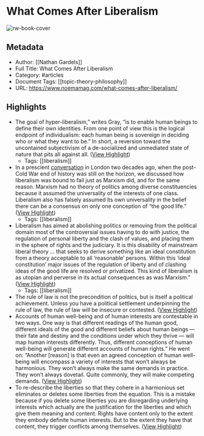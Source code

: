 # What Comes After Liberalism

![rw-book-cover](https://noemamag.imgix.net/2023/10/IMG_4889-scaled.jpg?fit=crop&fm=pjpg&h=628&ixlib=php-3.3.1&w=1200&wpsize=noema-social-facebook&s=9412ecbefa3c2a0fe29e2b9e7956f3dd)

## Metadata
- Author: [[Nathan Gardels]]
- Full Title: What Comes After Liberalism
- Category: #articles
- Document Tags: [[topic-theory-philosophy]] 
- URL: https://www.noemamag.com/what-comes-after-liberalism/

## Highlights
- The goal of hyper-liberalism,” writes Gray, “is to enable human beings to define their own identities. From one point of view this is the logical endpoint of individualism: each human being is sovereign in deciding who or what they want to be.” In short, a reversion toward the uncontained subjectivism of a de-socialized and unmediated state of nature that pits all against all. ([View Highlight](https://read.readwise.io/read/01hc8rfnzhcywpkq8kkmptfyn5))
    - Tags: [[liberalism]] 
- In a prescient [conversation](https://www.digitalnpq.org/archive/2001_spring/modus.html) in London two decades ago, when the post-Cold War end of history was still on the horizon, we discussed how liberalism was bound to fail just as Marxism did, and for the same reason.
  Marxism had no theory of politics among diverse constituencies because it assumed the universality of the interests of one class. Liberalism also has falsely assumed its own universality in the belief there can be a consensus on only one conception of “the good life.” ([View Highlight](https://read.readwise.io/read/01hc8rgmwmm482006aj2acgs0x))
    - Tags: [[liberalism]] 
- Liberalism has aimed at abolishing politics or removing from the political domain most of the controversial issues having to do with justice, the regulation of personal liberty and the clash of values, and placing them in the sphere of rights and the judiciary.
  It is this disability of mainstream liberal theory … that seeks to derive something like an ideal constitution from a theory acceptable to all ‘reasonable’ persons. Within this ‘ideal constitution’ major issues of the regulation of liberty and of clashing ideas of the good life are resolved or privatized. This kind of liberalism is as utopian and perverse in its actual consequences as was Marxism.” ([View Highlight](https://read.readwise.io/read/01hc8rj4wh92hstvqtjnw4d6bj))
    - Tags: [[liberalism]] 
- The rule of law is not the precondition of politics, but is itself a political achievement. Unless you have a political settlement underpinning the rule of law, the rule of law will be insecure or contested. ([View Highlight](https://read.readwise.io/read/01hc8rkyagdchpepd3k6a19e8a))
- Accounts of human well-being and of human interests are contestable in two ways. One way is that different readings of the human good, different ideals of the good and different beliefs about human beings — their fate and destiny and the conditions under which they thrive — will map human interests differently. Thus, different conceptions of human well-being will generate different accounts of human rights.”
  He went on: “Another [reason] is that even an agreed conception of human well-being will encompass a variety of interests that won’t always be harmonious. They won’t always make the same demands in practice. They won’t always dovetail. Quite commonly, they will make competing demands. ([View Highlight](https://read.readwise.io/read/01hc8rnm907hef36fe0s2pzdzm))
- To re-describe the liberties so that they cohere in a harmonious set eliminates or deletes some liberties from the equation. This is a mistake because if you delete some liberties you are disregarding underlying interests which actually are the justification for the liberties and which give them meaning and content. Rights have content only to the extent they embody definite human interests. But to the extent they have that content, they trigger conflicts among themselves. ([View Highlight](https://read.readwise.io/read/01hc8rpk375bg46j18znye2m7n))
